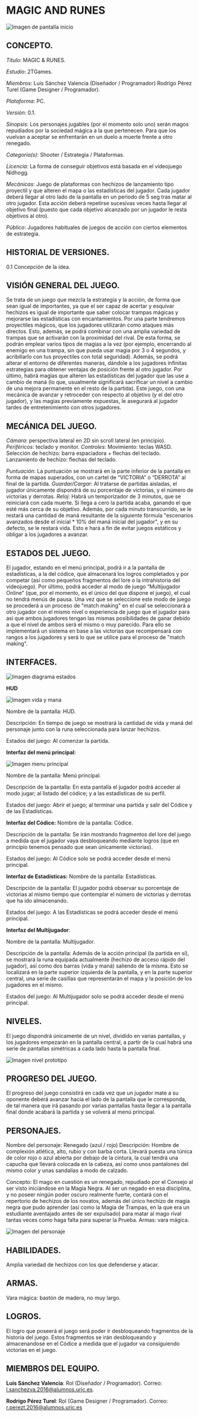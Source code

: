 ﻿# MAGIC AND RUNES

![Imagen de pantalla inicio](https://github.com/2TGames/PracticaJR/blob/master/Assets/pantalla%20inicio.jpg)

## CONCEPTO.

*Título*: MAGIC & RUNES.

*Estudio*: 2TGames.

*Miembros*: Luis Sánchez Valencia (Diseñador / Programador) 
 	  Rodrigo Pérez Turel (Game Designer / Programador).

*Plataforma*: PC.

*Versión*: 0.1.

*Sinopsis*: Los personajes jugables (por el momento solo uno) serán magos repudiados por la sociedad mágica a la que pertenecen. Para que los vuelvan a aceptar se enfrentarán en un duelo a muerte frente a otro renegado.

*Categoria(s)*: Shooter / Estrategia / Plataformas.

*Licencia*: La forma de conseguir objetivos está basada en el videojuego Nidhogg.

*Mecánicas*: Juego de plataformas con hechizos de lanzamiento tipo proyectil y que alteren el mapa o las estadísticas del jugador. Cada jugador deberá llegar al otro lado de la pantalla en un periodo de 5 seg tras matar al otro jugador. Esta acción deberá repetirse sucesivas veces hasta llegar al objetivo final  (puesto que cada objetivo alcanzado por un jugador le resta objetivos al otro).

*Público*: Jugadores habituales de juegos de acción con ciertos elementos de estrategia.

## HISTORIAL DE VERSIONES.
0.1 Concepción de la idea.

## VISIÓN GENERAL DEL JUEGO.

Se trata de un juego que mezcla la estrategia y la acción, de forma que sean igual de importantes, ya que el ser capaz de acertar y esquivar hechizos es igual de importante que saber colocar trampas mágicas y mejorarse las estadísticas con encantamientos.
Por una parte tendremos proyectiles mágicos, que los jugadores utilizarán como ataques más directos. Esto, además, se podrá combinar con una amplia variedad de trampas que se activarán con la proximidad del rival. De esta forma, se podrán emplear varios tipos de magias a la vez (por ejemplo, encerrando al enemigo en una trampa, sin que pueda usar magia por 3 o 4 segundos, y acribillarlo con tus proyectiles con total seguridad). Además, se podrá alterar el entorno de diferentes maneras, dándole a los jugadores infinitas estrategias para obtener ventajas de posición frente al otro jugador. Por último, habrá magias que alteren las estadísticas del jugador que las use a cambio de maná (lo que, usualmente significará sacrificar un nivel a cambio de una mejora permanente en el resto de la partida).
Este juego, con una mecánica de avanzar y retroceder con respecto al objetivo (y el del otro jugador), y las magias previamente expuestas, le asegurará al jugador tardes de entretenimiento con otros jugadores.

## MECÁNICA DEL JUEGO.

*Cámara*: perspectiva lateral en 2D sin scroll lateral (en principio).
*Periféricos*: teclado y monitor.
*Controles*: 
	Movimiento: teclas WASD.
	Selección de hechizo: barra espaciadora + flechas del teclado.
	Lanzamiento de hechizo: flechas del teclado.
	
*Puntuación*: La puntuación se mostrará en la parte inferior de la pantalla en forma de mapas superados, con un cartel de “VICTORIA” o “DERROTA” al final de la partida.
*Guardar/Cargar*: Al tratarse de partidas aisladas, el jugador únicamente dispondrá de su porcentaje de victorias, y el número de victorias y derrotas.
*Reloj*: Habrá un temporizador de 3 minutos, que se reiniciará con cada muerte. Si llega a cero la partida acaba, ganando el que esté más cerca de su objetivo. Además, por cada minuto transcurrido, se le restará una cantidad de maná resultante de la siguiente fórmula "escenarios avanzados desde el inicial * 10% del maná inicial del jugador", y en su defecto, se le restará vida. Esto e hará a fin de evitar juegos estáticos y obligar a los jugadores a avanzar.

## ESTADOS DEL JUEGO.

El jugador, estando en el menú principal, podrá ir a la pantalla de estadísticas, a la del códice, que almacenará los logros completados y por competar (así como pequeños fragmentos del lore o la intrahistoria del videojuego). Por último, podrá acceder al modo de juego “Multijugador Online” (que, por el momento, es el único del que dispone el juego), el cual no tendrá menús de pausa. Una vez que se seleccione este modo de juego se procederá a un proceso de "match making" en el cual se seleccionará a otro jugador con el mismo nivel o experiencia de juego que el jugador para así que ambos jugadores tengan las mismas posibilidades de ganar debido a que el nivel de ambos será el mismo o muy parecido. Para ello se implementará un sistema en base a las victorias que recompensará con rangos a los jugadores y será lo que se utilice para el proceso de "match making".

## INTERFACES.

![Imagen diagrama estados](https://github.com/2TGames/PracticaJR/blob/master/Dise%C3%B1os%20niveles/diagrama%20de%20estados.png)


**HUD**


![Imagen vida y mana](https://github.com/2TGames/PracticaJR/blob/master/Assets/HUD%20(vida%2C%20mana%20y%20magia).jpg)

Nombre de la pantalla: HUD.

Descripción: En tiempo de juego se mostrará la cantidad de vida y maná del personaje junto con la runa seleccionada para lanzar hechizos.

Estados del juego: Al comenzar la partida.

**Interfaz del menú principal:**

![Imagen menu principal](https://github.com/2TGames/PracticaJR/blob/master/Assets/menu%20inicio.jpg)

Nombre de la pantalla: Menú principal.

Descripción de la pantalla: En esta pantalla el jugador podrá acceder al modo jugar; al listado del códice; y a las estadísticas de su perfil.

Estados del juego: Abrir el juego; al terminar una partida y salir del Códice y de las Estadísticas.

**Interfaz del Códice:**
Nombre de la pantalla: Códice.

Descripción de la pantalla: Se irán mostrando fragmentos del lore del juego a medida que el jugador vaya desbloqueando mediante logros (que en principio tenemos pensado que sean únicamente victorias).

Estados del juego: Al Códice solo se podrá acceder desde el menú principal.

**Interfaz de Estadísticas:**
Nombre de la pantalla: Estadísticas.

Descripción de la pantalla: El jugador podrá observar su porcentaje de victorias al mismo tiempo que contemplar el número de victorias y derrotas que ha ido almacenando.

Estados del juego: A las Estadísticas se podrá acceder desde el menú principal.

**Interfaz del Multijugador**:

Nombre de la pantalla: Multijugador.

Descripción de la pantalla: Además de la acción principal (la partida en sí), se mostrará la runa equipada actualmente (hechizo de acceso rápido del jugador), así como dos barras (vida y maná) saliendo de la misma. Esto se localizará en la parte superior izquierda de la pantalla, y en la parte superior central, una serie de casillas que representarán el mapa y la posición de los jugadores en el mismo.

Estados del juego: Al Multijugador solo se podrá acceder desde el menú principal.


## NIVELES.

El juego dispondrá únicamente de un nivel, dividido en varias pantallas, y los jugadores empezarán en la pantalla central, a partir de la cual habrá una serie de pantallas simétricas a cada lado hasta la pantalla final.

![Imagen nivel prototipo](https://github.com/2TGames/PracticaJR/blob/master/Assets/Prototipo%20escenario.jpeg)

## PROGRESO DEL JUEGO.

El progreso del juego consistirá en cada vez que un jugador mate a su oponente deberá avanzar hacia el lado de la pantalla que le corresponda, de tal manera que irá pasando por varias pantallas hasta llegar a la pantalla final donde acabará la partida y se volverá al menú principal.


## PERSONAJES.

Nombre del personaje: Renegado (azul / rojo)
Descripción: Hombre de complexión atlética, alto, rubio y con barba corta. Llevará puesta una túnica de color rojo o azul abierta por debajo de la cintura, la cual tendrá una capucha que llevará colocada en la cabeza, así como unos pantalones del mismo color y unas sandalias a modo de calzado.

Concepto: El mago en cuestión es un renegado, repudiado por el Consejo al ser visto iniciándose en la Magia Negra. Al ser un negado en esa disciplina, y no poseer ningún poder oscuro realmente fuerte, contará con el repertorio de hechizos de los novatos, además del único hechizo de magia negra que pudo aprender (así como la Magia de Trampas, en la que era un estudiante aventajado antes de ser expulsado) para matar al mago rival tantas veces como haga falta para superar la Prueba.
Armas: vara mágica.

![Imagen del personaje](https://github.com/2TGames/PracticaJR/blob/master/Assets/personaje.png)

## HABILIDADES.

Amplia variedad de hechizos con los que defenderse y atacar.

## ARMAS.

Vara mágica: bastón de madera, no muy largo.

## LOGROS.

El logro que poseerá el juego será poder ir desbloqueando fragmentos de la historia del juego. Estos fragmentos se irán desbloqueando y almacenandose en el Códice a medida que el jugador va consiguiendo victorias en el juego.

## MIEMBROS DEL EQUIPO.

**Luis Sánchez Valencia**: Rol (Diseñador / Programador). 
Correo: l.sanchezva.2016@alumnos.urjc.es.

**Rodrigo Pérez Turel**: Rol (Game Designer / Programador). 
Correo: r.perezt.2016@alumnos.urjc.es


